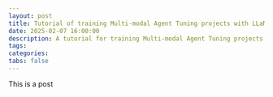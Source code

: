 ```yaml
---
layout: post
title: Tutorial of training Multi-modal Agent Tuning projects with LLaMA-Factory
date: 2025-02-07 16:00:00
description: A tutorial for training Multi-modal Agent Tuning projects with LLaMA-Factory
tags: 
categories: 
tabs: false
---
```



This is a post













